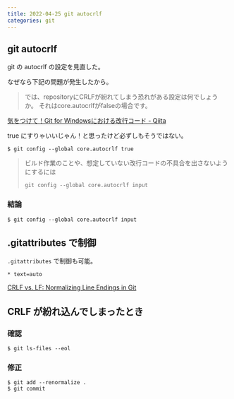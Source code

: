 ```yaml
---
title: 2022-04-25 git autocrlf
categories: git
---
```


## git autocrlf

git の autocrlf の設定を見直した。

なぜなら下記の問題が発生したから。

> では、repositoryにCRLFが紛れてしまう恐れがある設定は何でしょうか。 それはcore.autocrlfがfalseの場合です。

[気をつけて！Git for Windowsにおける改行コード - Qiita](https://qiita.com/uggds/items/00a1974ec4f115616580)

true にすりゃいいじゃん！と思ったけど必ずしもそうではない。

```
$ git config --global core.autocrlf true
```

> ビルド作業のことや、想定していない改行コードの不具合を出さないようにするには
> 
> ```
> git config --global core.autocrlf input
> ```

### 結論

```
$ git config --global core.autocrlf input
```

## .gitattributes で制御

`.gitattributes` で制御も可能。

```
* text=auto
```

[CRLF vs. LF: Normalizing Line Endings in Git](https://www.aleksandrhovhannisyan.com/blog/crlf-vs-lf-normalizing-line-endings-in-git/)

## CRLF が紛れ込んでしまったとき

### 確認

```console
$ git ls-files --eol
```

### 修正

```console
$ git add --renormalize .
$ git commit
```
